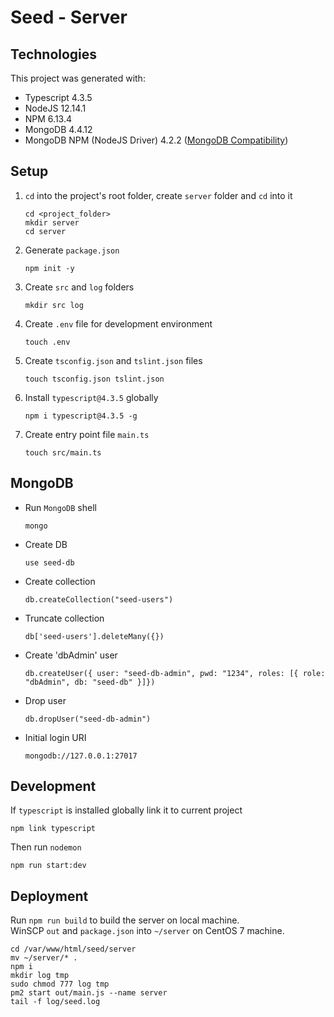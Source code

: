 # Seed - Server

## Technologies

This project was generated with:
- Typescript 4.3.5
- NodeJS 12.14.1
- NPM 6.13.4
- MongoDB 4.4.12
- MongoDB NPM (NodeJS Driver) 4.2.2 ([MongoDB Compatibility](https://www.mongodb.com/docs/drivers/node/current/compatibility/))

## Setup
1. `cd` into the project's root folder, create `server` folder and `cd` into it
   ```
   cd <project_folder>
   mkdir server
   cd server
   ```

2. Generate `package.json`
   ```
   npm init -y
   ```

3. Create `src` and `log` folders
   ```
   mkdir src log
   ```

4. Create `.env` file for development environment
   ```
   touch .env
   ```

5. Create `tsconfig.json` and `tslint.json` files
   ```
   touch tsconfig.json tslint.json
   ```

6. Install `typescript@4.3.5` globally
   ```
   npm i typescript@4.3.5 -g
   ```

7. Create entry point file `main.ts`
   ```
   touch src/main.ts
   ```

## MongoDB
- Run `MongoDB` shell
   ```
   mongo
   ```

-  Create DB
   ```
   use seed-db
   ```

- Create collection
   ```
   db.createCollection("seed-users")
   ```

- Truncate collection
   ```
   db['seed-users'].deleteMany({})
   ```

- Create 'dbAdmin' user
   ```
   db.createUser({ user: "seed-db-admin", pwd: "1234", roles: [{ role: "dbAdmin", db: "seed-db" }]})
   ```

- Drop user
   ```
   db.dropUser("seed-db-admin")
   ```

-  Initial login URI
   ```
   mongodb://127.0.0.1:27017
   ```

## Development

If `typescript` is installed globally link it to current project
```
npm link typescript
```

Then run `nodemon`
```
npm run start:dev
```

## Deployment

Run `npm run build` to build the server on local machine.  
WinSCP `out` and `package.json` into `~/server` on CentOS 7 machine.
```
cd /var/www/html/seed/server
mv ~/server/* .
npm i
mkdir log tmp
sudo chmod 777 log tmp
pm2 start out/main.js --name server
tail -f log/seed.log
```